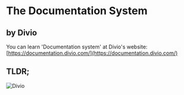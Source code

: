 # The Documentation System

## by Divio
You can learn 'Documentation system' at Divio's website:  [https://documentation.divio.com/](https://documentation.divio.com/)



## TLDR;

![Divio](https://documentation.divio.com/_images/overview.png)
